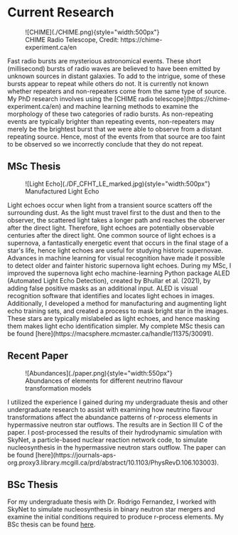 # Current Research 
<figure markdown>
  ![CHIME](./CHIME.png){style="width:500px"}
  <figcaption> CHIME Radio Telescope, Credit: https://chime-experiment.ca/en </figcaption>
</figure>
Fast radio bursts are mysterious astronomical events. These short (millisecond) bursts of radio waves are believed to have been emitted by unknown sources in distant galaxies. To add to the intrigue, some of these bursts appear to repeat while others do not. It is currently not known whether repeaters and non-repeaters come from the same type of source. My PhD research involves using the [CHIME radio telescope](https://chime-experiment.ca/en) and machine learning methods to examine the morphology of these two categories of radio bursts. As non-repeating events are typically brighter than repeating events, non-repeaters may merely be the brightest burst that we were able to observe from a distant repeating source. Hence, most of the events from that source are too faint to be observed so we incorrectly conclude that they do not repeat.

## MSc Thesis
<figure markdown>
  ![Light Echo](./DF_CFHT_LE_marked.jpg){style="width:500px"}
  <figcaption> Manufactured Light Echo
</figure>
Light echoes occur when light from a transient source scatters off the surrounding dust. As the light must travel first to the dust and then to the observer, the scattered light takes a longer path and reaches the observer after the direct light. Therefore, light echoes are potentially observable centuries after the direct light. One common source of light echoes is a supernova, a fantastically energetic event that occurs in the final stage of a star's life, hence light echoes are useful for studying historic supernovae. Advances in machine learning for visual recognition have made it possible to detect older and fainter historic supernova light echoes. During my MSc, I improved the supernova light echo machine-learning Python package ALED (Automated Light Echo Detection), created by Bhullar et al. (2021), by adding false positive masks as an additional input.  ALED is visual recognition software that identifies and locates light echoes in images. Additionally, I developed a method for manufacturing and augmenting light echo training sets, and created a process to mask bright star in the images. These stars are typically mislabeled as light echoes, and hence masking them makes light echo identification simpler. My complete MSc thesis can be found [here](https://macsphere.mcmaster.ca/handle/11375/30091).

## Recent Paper
<figure markdown>
  ![Abundances](./paper.png){style="width:550px"}
  <figcaption> Abundances of elements for different neutrino flavour transformation models
</figure>
I utilized the experience I gained during my undergraduate thesis and other undergraduate research to assist with examining how neutrino flavour transformations affect the abundance patterns of r-process elements in hypermassive neutron star outflows. The results are in Section III C of the paper. I post-processed the results of their hydrodynamic simulation with SkyNet, a particle-based nuclear reaction network code, to simulate nucleosynthesis in the hypermassive neutron stars outflow. The paper can be found [here](https://journals-aps-org.proxy3.library.mcgill.ca/prd/abstract/10.1103/PhysRevD.106.103003).

## BSc Thesis
 For my undergraduate thesis with Dr. Rodrigo Fernandez, I worked with SkyNet to simulate nucleosynthesis in binary neutron star mergers and examine the initial conditions required to produce r-process elements. My BSc thesis can be found [here](./undergraduate_thesis.pdf).